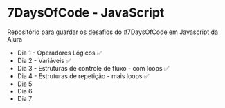 # 7DaysOfCode - JavaScript
Repositório para guardar os desafios do #7DaysOfCode em Javascript da Alura

* Dia 1 - Operadores Lógicos ✅
* Dia 2 - Variáveis ✅
* Dia 3 - Estruturas de controle de fluxo - com loops ✅
* Dia 4 - Estruturas de repetição - mais loops ✅
* Dia 5
* Dia 6
* Dia 7